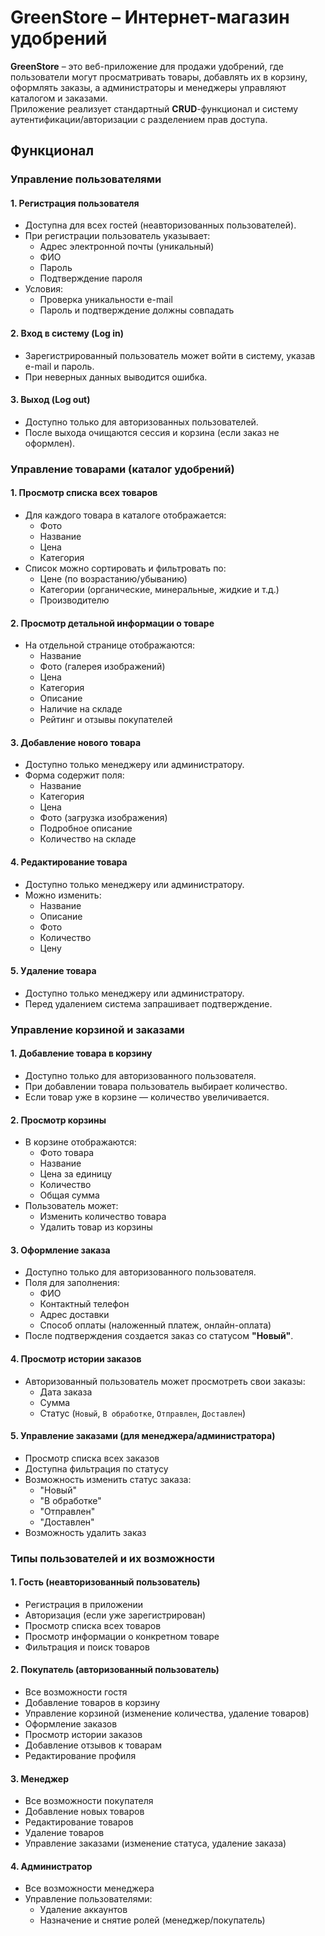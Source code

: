 #  GreenStore – Интернет-магазин удобрений

**GreenStore** – это веб-приложение для продажи удобрений, где пользователи могут просматривать товары, добавлять их в корзину, оформлять заказы, а администраторы и менеджеры управляют каталогом и заказами.  
Приложение реализует стандартный **CRUD**-функционал и систему аутентификации/авторизации с разделением прав доступа.

##  Функционал

###  Управление пользователями

#### 1. Регистрация пользователя
- Доступна для всех гостей (неавторизованных пользователей).
- При регистрации пользователь указывает:  
  - Адрес электронной почты (уникальный)  
  - ФИО  
  - Пароль  
  - Подтверждение пароля  
- Условия:  
  - Проверка уникальности e-mail  
  - Пароль и подтверждение должны совпадать  

#### 2. Вход в систему (Log in)
- Зарегистрированный пользователь может войти в систему, указав e-mail и пароль.  
- При неверных данных выводится ошибка.  

#### 3. Выход (Log out)
- Доступно только для авторизованных пользователей.  
- После выхода очищаются сессия и корзина (если заказ не оформлен).  

###  Управление товарами (каталог удобрений)

#### 1. Просмотр списка всех товаров
- Для каждого товара в каталоге отображается:  
  - Фото  
  - Название  
  - Цена  
  - Категория  
- Список можно сортировать и фильтровать по:  
  - Цене (по возрастанию/убыванию)  
  - Категории (органические, минеральные, жидкие и т.д.)  
  - Производителю  

#### 2. Просмотр детальной информации о товаре
- На отдельной странице отображаются:  
  - Название  
  - Фото (галерея изображений)  
  - Цена  
  - Категория  
  - Описание  
  - Наличие на складе  
  - Рейтинг и отзывы покупателей  

#### 3. Добавление нового товара
- Доступно только менеджеру или администратору.  
- Форма содержит поля:  
  - Название  
  - Категория  
  - Цена  
  - Фото (загрузка изображения)  
  - Подробное описание  
  - Количество на складе  

#### 4. Редактирование товара
- Доступно только менеджеру или администратору.  
- Можно изменить:  
  - Название  
  - Описание  
  - Фото  
  - Количество  
  - Цену  

#### 5. Удаление товара
- Доступно только менеджеру или администратору.  
- Перед удалением система запрашивает подтверждение.  

###  Управление корзиной и заказами

#### 1. Добавление товара в корзину
- Доступно только для авторизованного пользователя.  
- При добавлении товара пользователь выбирает количество.  
- Если товар уже в корзине — количество увеличивается.  

#### 2. Просмотр корзины
- В корзине отображаются:  
  - Фото товара  
  - Название  
  - Цена за единицу  
  - Количество  
  - Общая сумма  
- Пользователь может:  
  - Изменить количество товара  
  - Удалить товар из корзины  

#### 3. Оформление заказа
- Доступно только для авторизованного пользователя.  
- Поля для заполнения:  
  - ФИО  
  - Контактный телефон  
  - Адрес доставки  
  - Способ оплаты (наложенный платеж, онлайн-оплата)  
- После подтверждения создается заказ со статусом **"Новый"**.  

#### 4. Просмотр истории заказов
- Авторизованный пользователь может просмотреть свои заказы:  
  - Дата заказа  
  - Сумма  
  - Статус (`Новый`, `В обработке`, `Отправлен`, `Доставлен`)  

#### 5. Управление заказами (для менеджера/администратора)
- Просмотр списка всех заказов  
- Доступна фильтрация по статусу  
- Возможность изменить статус заказа:  
  - "Новый"  
  - "В обработке"  
  - "Отправлен"  
  - "Доставлен"  
- Возможность удалить заказ  

###  Типы пользователей и их возможности

#### 1. Гость (неавторизованный пользователь)
- Регистрация в приложении  
- Авторизация (если уже зарегистрирован)  
- Просмотр списка всех товаров  
- Просмотр информации о конкретном товаре  
- Фильтрация и поиск товаров  

#### 2. Покупатель (авторизованный пользователь)
- Все возможности гостя  
- Добавление товаров в корзину  
- Управление корзиной (изменение количества, удаление товаров)  
- Оформление заказов  
- Просмотр истории заказов  
- Добавление отзывов к товарам  
- Редактирование профиля  

#### 3. Менеджер
- Все возможности покупателя  
- Добавление новых товаров  
- Редактирование товаров  
- Удаление товаров  
- Управление заказами (изменение статуса, удаление заказа)  

#### 4. Администратор
- Все возможности менеджера  
- Управление пользователями:  
  - Удаление аккаунтов  
  - Назначение и снятие ролей (менеджер/покупатель)  

